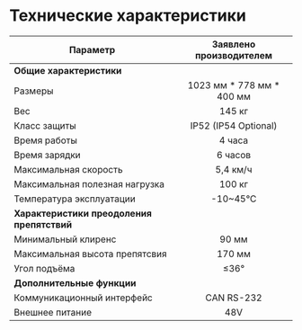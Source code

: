 # Технические характеристики

|Параметр|Заявлено производителем|
|--|:--:|
|**Общие характеристики**||
|Размеры|1023 мм * 778 мм * 400 мм|
|Вес| 145 кг|
|Класс защиты|IP52 (IP54 Optional)|
|Время работы|4 часа|
|Время зарядки|6 часов|
|Максимальная скорость |5,4 км/ч|
|Максимальная полезная нагрузка|100 кг|
|Температура эксплуатации|-10~45°C|
|**Характеристики преодоления препятствий**||
|Минимальный клиренс|90 мм|
|Максимальная высота препятсвия|170 мм|
|Угол подъёма|≤36°|
|**Дополнительные функции**||
|Коммуникационный интерфейс|CAN RS-232|
|Внешнее питание|48V|

